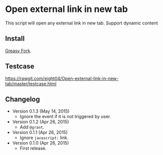Open external link in new tab
=============================
This script will open any external link in new tab. Support dynamic content

Install
-------
[Greasy Fork](https://greasyfork.org/zh-TW/scripts/9499-open-external-link-in-new-tab).

Testcase
--------
<https://rawgit.com/eight04/Open-external-link-in-new-tab/master/testcase.html>

Changelog
---------
* Version 0.1.3 (May 14, 2015)
	- Ignore the event if it is not triggered by user.
* Version 0.1.2 (Apr 26, 2015)
	- Add `@grant`.
* Version 0.1.1 (Apr 26, 2015)
	- Ignore `javascript:` link.
* Version 0.1.0 (Apr 26, 2015)
	- First release.
